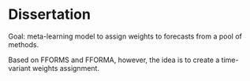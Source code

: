 # Dissertation

Goal: meta-learning model to assign weights to forecasts from a pool of methods. 

Based on FFORMS and FFORMA, however, the idea is to create a time-variant weights assignment.
